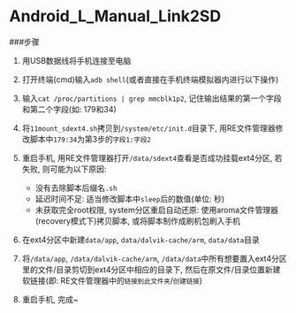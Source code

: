 # Android_L_Manual_Link2SD
###步骤
1. 用USB数据线将手机连接至电脑

2. 打开终端(cmd)输入`adb shell`(或者直接在手机终端模拟器内进行以下操作)

3. 输入`cat /proc/partitions | grep mmcblk1p2`, 记住输出结果的第一个字段和第二个字段(如: 179和34)

4. 将`11mount_sdext4.sh`拷贝到`/system/etc/init.d`目录下, 用RE文件管理器修改脚本中`179:34`为第3步的`字段1:字段2`

5. 重启手机, 用RE文件管理器打开`/data/sdext4`查看是否成功挂载ext4分区, 若失败, 则可能为以下原因: 
   * 没有去除脚本后缀名`.sh`
   * 延迟时间不足: 适当修改脚本中`sleep`后的数值(单位: 秒)
   * 未获取完全root权限, system分区重启自动还原: 使用aroma文件管理器(recovery模式下)拷贝脚本, 或将脚本制作成刷机包刷入手机

6. 在ext4分区中新建`data/app`, `data/dalvik-cache/arm`, `data/data`目录

7. 将`/data/app`, `/data/dalvik-cache/arm`, `/data/data`中所有想要置入ext4分区里的文件/目录剪切到ext4分区中相应的目录下, 然后在原文件/目录位置新建软链接(即: RE文件管理器中的`链接到此文件夹`/`创建链接`)

8. 重启手机, 完成~
